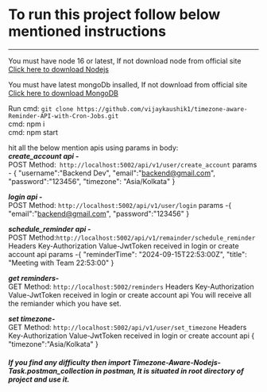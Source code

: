# To run this project follow below mentioned instructions
***

You must have node 16 or latest, If not download node from official site\
[Click here to download Nodejs](https://nodejs.org/ene)

You must have latest mongoDb insalled, If not download from official site\
[Click here to download MongoDB](https://www.mongodb.com/try/download/community)

Run cmd: ```git clone https://github.com/vijaykaushik1/timezone-aware-Reminder-API-with-Cron-Jobs.git```\
cmd: npm i\
cmd: npm start

hit all the below mention apis using params in body:\
***create_account api -***\
POST Method:``` http://localhost:5002/api/v1/user/create_account```
params - {
    "username":"Backend Dev",
    "email":"backend@gmail.com",
    "password":"123456",
    "timezone": "Asia/Kolkata"
}

***login api -***\
POST Method: ```http://localhost:5002/api/v1/user/login```
params -{
    "email":"backend@gmail.com",
    "password":"123456"
}

***schedule_reminder api -***\
POST Method:```http://localhost:5002/api/v1/remainder/schedule_reminder```
Headers Key-Authorization Value-JwtToken received in login or create account api 
params -{
  "reminderTime": "2024-09-15T22:53:00Z",
  "title": "Meeting with Team 22:53:00"
}

***get reminders-***\
GET Method: ```http://localhost:5002/reminders```
Headers Key-Authorization Value-JwtToken received in login or create account api
You will receive all the remiander which you have set.

***set timezone-***\
GET Method: ```http://localhost:5002/api/v1/user/set_timezone```
Headers Key-Authorization Value-JwtToken received in login or create account api
{
    "timezone":"Asia/Kolkata"
}

##### If you find any difficulty then import Timezone-Aware-Nodejs-Task.postman_collection in postman, It is situated in root directory of project and use it.